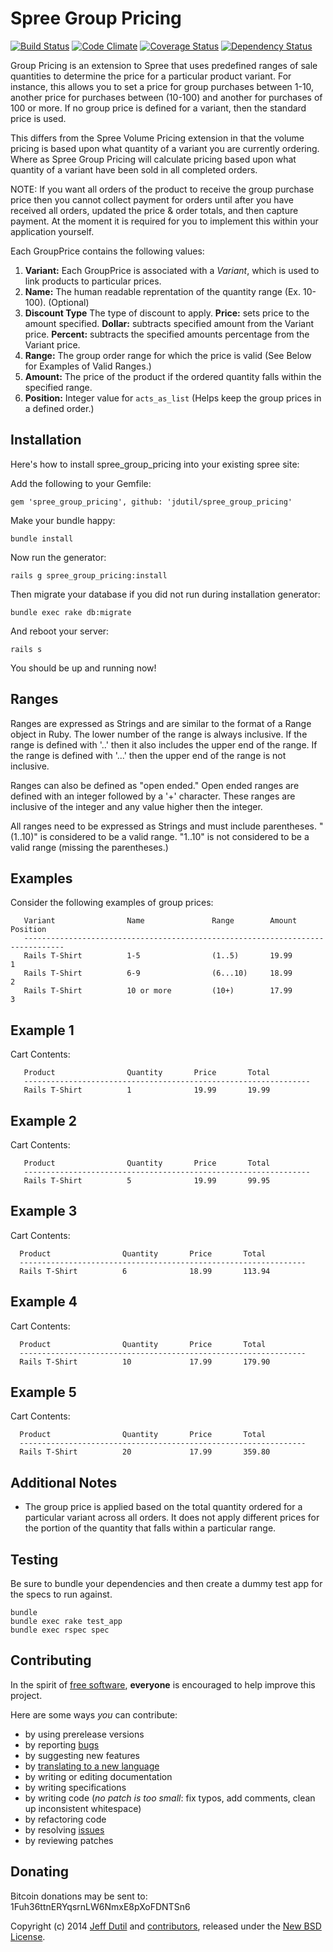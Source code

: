 Spree Group Pricing
===================

[![Build Status](https://secure.travis-ci.org/ajahongir/spree_group_pricing.png)](http://travis-ci.org/ajahongir/spree_group_pricing)
[![Code Climate](https://codeclimate.com/github/ajahongir/spree_group_pricing.png)](https://codeclimate.com/github/ajahongir/spree_group_pricing)
[![Coverage Status](https://coveralls.io/repos/ajahongir/spree_group_pricing/badge.png?branch=master)](https://coveralls.io/r/ajahongir/spree_group_pricing)
[![Dependency Status](https://gemnasium.com/ajahongir/spree_group_pricing.png?travis)](https://gemnasium.com/ajahongir/spree_group_pricing)

Group Pricing is an extension to Spree that uses predefined ranges of sale quantities to determine the price for a particular product variant.  For instance, this allows you to set a price for group purchases between 1-10, another price for purchases between (10-100) and another for purchases of 100 or more.  If no group price is defined for a variant, then the standard price is used.

This differs from the Spree Volume Pricing extension in that the volume pricing is based upon what quantity of a variant you are currently ordering.  Where as Spree Group Pricing will calculate pricing based upon what quantity of a variant have been sold in all completed orders.

NOTE: If you want all orders of the product to receive the group purchase price then you cannot collect payment for orders until after you have received all orders, updated the price & order totals, and then capture payment.  At the moment it is required for you to implement this within your application yourself.

Each GroupPrice contains the following values:

1. **Variant:** Each GroupPrice is associated with a _Variant_, which is used to link products to particular prices.
1. **Name:** The human readable reprentation of the quantity range (Ex. 10-100).  (Optional)
1. **Discount Type** The type of discount to apply.  **Price:** sets price to the amount specified. **Dollar:** subtracts specified amount from the Variant price.  **Percent:** subtracts the specified amounts percentage from the Variant price.
1. **Range:** The group order range for which the price is valid (See Below for Examples of Valid Ranges.)
1. **Amount:** The price of the product if the ordered quantity falls within the specified range.
1. **Position:** Integer value for `acts_as_list` (Helps keep the group prices in a defined order.)

Installation
------------

Here's how to install spree_group_pricing into your existing spree site:

Add the following to your Gemfile:

    gem 'spree_group_pricing', github: 'jdutil/spree_group_pricing'

Make your bundle happy:

    bundle install

Now run the generator:

    rails g spree_group_pricing:install

Then migrate your database if you did not run during installation generator:

    bundle exec rake db:migrate

And reboot your server:

    rails s

You should be up and running now!

Ranges
------

Ranges are expressed as Strings and are similar to the format of a Range object in Ruby.  The lower number of the range is always inclusive.  If the range is defined with '..' then it also includes the upper end of the range.  If the range is defined with '...' then the upper end of the range is not inclusive.

Ranges can also be defined as "open ended."  Open ended ranges are defined with an integer followed by a '+' character.  These ranges are inclusive of the integer and any value higher then the integer.

All ranges need to be expressed as Strings and must include parentheses.  "(1..10)" is considered to be a valid range. "1..10" is not considered to be a valid range (missing the parentheses.)

Examples
--------

Consider the following examples of group prices:

       Variant                Name               Range        Amount         Position
       -------------------------------------------------------------------------------
       Rails T-Shirt          1-5                (1..5)       19.99          1
       Rails T-Shirt          6-9                (6...10)     18.99          2
       Rails T-Shirt          10 or more         (10+)        17.99          3

## Example 1

Cart Contents:

       Product                Quantity       Price       Total
       ----------------------------------------------------------------
       Rails T-Shirt          1              19.99       19.99

## Example 2

Cart Contents:

       Product                Quantity       Price       Total
       ----------------------------------------------------------------
       Rails T-Shirt          5              19.99       99.95

## Example 3

Cart Contents:

      Product                Quantity       Price       Total
      ----------------------------------------------------------------
      Rails T-Shirt          6              18.99       113.94

## Example 4

Cart Contents:

      Product                Quantity       Price       Total
      ----------------------------------------------------------------
      Rails T-Shirt          10             17.99       179.90

## Example 5

Cart Contents:

      Product                Quantity       Price       Total
      ----------------------------------------------------------------
      Rails T-Shirt          20             17.99       359.80


Additional Notes
----------------

* The group price is applied based on the total quantity ordered for a particular variant across all orders.  It does not apply different prices for the portion of the quantity that falls within a particular range.

Testing
-------

Be sure to bundle your dependencies and then create a dummy test app for the specs to run against.

```shell
bundle
bundle exec rake test_app
bundle exec rspec spec
```

Contributing
------------

In the spirit of [free software][1], **everyone** is encouraged to help improve this project.

Here are some ways *you* can contribute:

* by using prerelease versions
* by reporting [bugs][2]
* by suggesting new features
* by [translating to a new language][3]
* by writing or editing documentation
* by writing specifications
* by writing code (*no patch is too small*: fix typos, add comments, clean up inconsistent whitespace)
* by refactoring code
* by resolving [issues][2]
* by reviewing patches

Donating
--------

Bitcoin donations may be sent to: 1Fuh36ttnERYqsrnLW6NmxE8pXoFDNTSn6

Copyright (c) 2014 [Jeff Dutil][4] and [contributors][5], released under the [New BSD License][6].

[1]: http://www.fsf.org/licensing/essays/free-sw.html
[2]: https://github.com/jdutil/spree_group_pricing/issue
[3]: https://github.com/jdutil/spree_group_pricing/tree/master/config/locale
[4]: https://github.com/jdutil
[5]: https://github.com/jdutil/spree_group_pricing/graphs/contributors
[6]: https://github.com/jdutil/spree_group_pricing/blob/master/LICENSE.md
